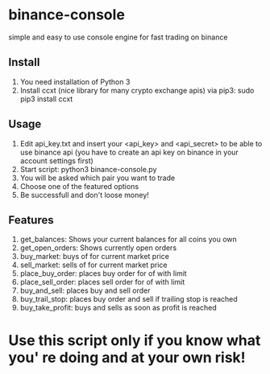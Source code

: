 # binance-console
simple and easy to use console engine for fast trading on binance

Install
-------
1. You need installation of Python 3
2. Install ccxt (nice library for many crypto exchange apis) via pip3: sudo pip3 install ccxt

Usage
------
1. Edit api_key.txt and insert your <api_key> and <api_secret> to be able to use binance api 
   (you have to create an api key on binance in your account settings first)
2. Start script: python3 binance-console.py
3. You will be asked which pair you want to trade
4. Choose one of the featured options
5. Be successfull and don't loose money!

Features
--------
1. get_balances: Shows your current balances for all coins you own
2. get_open_orders: Shows currently open orders
2. buy_market: buys <amount> of <pair> for current market price
3. sell_market: sells <amount> of <pair> for current market price
4. place_buy_order: places buy order for <amount> of <pair> with limit <price>
5. place_sell_order: places sell order for <amount> of <pair> with limit <price>
6. buy_and_sell: places buy and sell order
7. buy_trail_stop: places buy order and sell if trailing stop is reached
8. buy_take_profit: buys and sells as soon as profit is reached
  
# Use this script only if you know what you' re doing and at your own risk!

